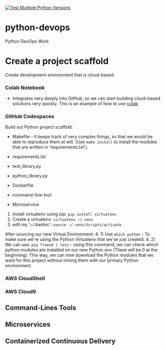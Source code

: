 [![Test Multiple Python Versions](https://github.com/twolf789/python-devops/actions/workflows/main.yml/badge.svg)](https://github.com/twolf789/python-devops/actions/workflows/main.yml)
# python-devops
Python DevOps Work

# Create a project scaffold

Create development environment that is cloud-based:

### Colab Notebook

* Integrates very deeply into GitHub, so we can start building cloud-based solutions very quickly.
This is an example of how to use [colab](https://github.com/twolf789/python-devops/blob/main/getting_started_python.ipynb)

### GitHub Codespaces

Build out Python project scaffold:

* Makefile - it keeps track of very complex things, so that we would be able to reproduce them at will.
(Use `make install` to install the modules that are written in 'requirements.txt').

* requirements.txt
* test_library.py
* python_library.py
* Dockerfile
* command-line-tool
* Microservice

1. Install virtualenv using pip: `pip install virtualenv` 
2. Create a virtualenv: `virtualenv ~/.venv`
3. edit my '~/.bashrc': `source ~/.venv/Scripts/activate`

After sourcing our new Virtual Environment:
4. 1) Use `which python` - To make sure we're using the Python Virtualenv that we've just created.
4. 2) We can use: `pip freeze | less` - using this command, we can check which python modules are installed on our new Python env (There will be 0 at the beginning). This way, we can now download the Python modules that we want for this project without mixing them with our primary Python environment.




### AWS CloudShell
### AWS Cloud9


## Command-Lines Tools

## Microservices

## Containerized Continuous Delivery

